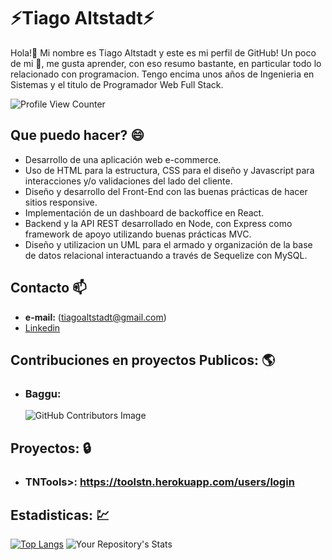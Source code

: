 # **⚡Tiago Altstadt⚡** 
Hola!👋 Mi nombre es Tiago Altstadt y este es mi perfil de GitHub! Un poco de mi 🤔, me gusta aprender, con eso resumo bastante, en particular todo lo relacionado con programacion. Tengo encima unos años de Ingenieria en Sistemas y el titulo de Programador Web Full Stack.

![Profile View Counter](https://komarev.com/ghpvc/?username=TiagoAltstadt)

## **Que puedo hacer?** 😄

- Desarrollo de una aplicación web e-commerce.
- Uso de HTML para la estructura, CSS para el diseño y Javascript para interacciones y/o validaciones del lado del cliente.
- Diseño y desarrollo del Front-End con las buenas prácticas de hacer sitios responsive.
- Implementación de un dashboard de backoffice en React.
- Backend y la API REST desarrollado en Node, con Express como framework de apoyo utilizando buenas prácticas MVC.
- Diseño y utilizacion un UML para el armado y organización de la base de datos relacional interactuando a través de Sequelize con MySQL.

## **Contacto** 📫
- **e-mail:** (tiagoaltstadt@gmail.com)
- [Linkedin](https://www.linkedin.com/in/tiago-altstadt-852b8615b/)

## **Contribuciones en proyectos Publicos:** :earth_americas:

- ### **Baggu:**
   ![GitHub Contributors Image](https://contrib.rocks/image?repo=TiagoAltstadt/Baggu-ecommerce)

## **Proyectos:** :lock:
- ### **TNTools>:** https://toolstn.herokuapp.com/users/login


## **Estadisticas:** :chart:

[![Top Langs](https://github-readme-stats.vercel.app/api/top-langs/?username=TiagoAltstadt&layout=compact&theme=radical)](https://github.com/TiagoAltstadt/github-readme-stats) ![Your Repository's Stats](https://github-readme-stats.vercel.app/api?username=TiagoAltstadt&show_icons=true&theme=radical) 
    